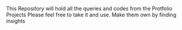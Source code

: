 This Repository will hold all the queries and codes from the Protfolio Projects 
Please feel free to take it and use. 
Make them own by finding insights 
